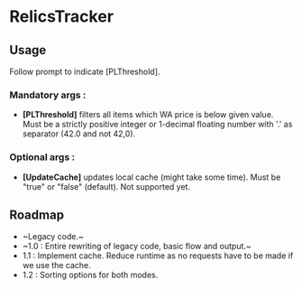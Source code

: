 # RelicsTracker

## Usage
Follow prompt to indicate [PLThreshold].

### Mandatory args :

- **[PLThreshold]** filters all items which WA price is below given value. Must be a strictly positive integer or 1-decimal floating number with '.' as separator (42.0 and not 42,0).

### Optional args :

- **[UpdateCache]** updates local cache (might take some time). Must be "true" or "false" (default). Not supported yet.

## Roadmap

- ~Legacy code.~
- ~1.0 : Entire rewriting of legacy code, basic flow and output.~
- 1.1 : Implement cache. Reduce runtime as no requests have to be made if we use the cache.
- 1.2 : Sorting options for both modes.
